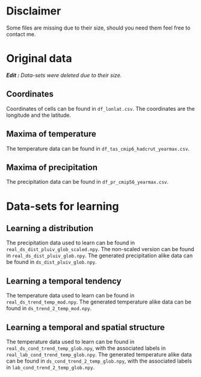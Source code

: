 # Disclaimer
Some files are missing due to their size, should you need them feel free to contact me.

# Original data
_**Edit :** Data-sets were deleted due to their size._
## Coordinates
Coordinates of cells can be found in `df_lonlat.csv`. The coordinates are the longitude and the latitude.

## Maxima of temperature
The temperature data can be found in `df_tas_cmip6_hadcrut_yearmax.csv`.

## Maxima of precipitation
The precipitation data can be found in `df_pr_cmip56_yearmax.csv`.

# Data-sets for learning
## Learning a distribution
The precipitation data used to learn can be found in `real_ds_dist_pluiv_glob_scaled.npy`. The non-scaled version can be found in `real_ds_dist_pluiv_glob.npy`.
The generated precipitation alike data can be found in `ds_dist_pluiv_glob.npy`.

## Learning a temporal tendency
The temperature data used to learn can be found in `real_ds_trend_temp_mod.npy`.
The generated temperature alike data can be found in `ds_trend_2_temp_mod.npy`.

## Learning a temporal and spatial structure
The temperature data used to learn can be found in `real_ds_cond_trend_temp_glob.npy`, with the associated labels in `real_lab_cond_trend_temp_glob.npy`.
The generated temperature alike data can be found in `ds_cond_trend_2_temp_glob.npy`, with the associated labels in `lab_cond_trend_2_temp_glob.npy`.
